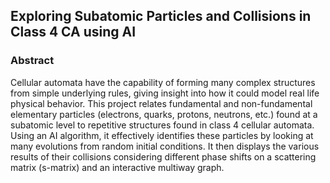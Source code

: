 ## Exploring Subatomic Particles and Collisions in Class 4 CA using AI

### Abstract

Cellular automata have the capability of forming many complex structures from simple underlying rules, giving insight into how it could model real life physical behavior. This project relates fundamental and non-fundamental elementary particles (electrons, quarks, protons, neutrons, etc.) found at a subatomic level to repetitive structures found in class 4 cellular automata. Using an AI algorithm, it effectively identifies these particles by looking at many evolutions from random initial conditions. It then displays the various results of their collisions considering different phase shifts on a scattering matrix (s-matrix) and an interactive multiway graph.
